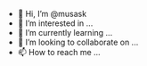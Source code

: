 - 👋 Hi, I’m @musask
- 👀 I’m interested in ...
- 🌱 I’m currently learning ...
- 💞️ I’m looking to collaborate on ...
- 📫 How to reach me ...

<!---
musask/musask is a ✨ special ✨ repository because its `README.md` (this file) appears on your GitHub profile.
You can click the Preview link to take a look at your changes.
--->

